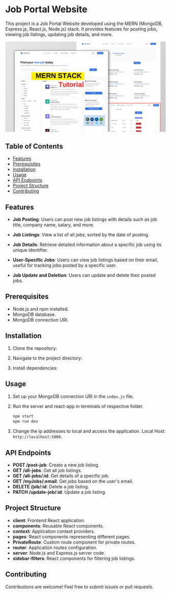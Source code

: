# Job Portal Website

This project is a Job Portal Website developed using the MERN (MongoDB, Express.js, React.js, Node.js) stack. It provides features for posting jobs, viewing job listings, updating job details, and more.

![mern-job-portal-website](/job-portal-client/src//assets/MERN%20STACK.png)

## Table of Contents

- [Features](#features)
- [Prerequisites](#prerequisites)
- [Installation](#installation)
- [Usage](#usage)
- [API Endpoints](#api-endpoints)
- [Project Structure](#project-structure)
- [Contributing](#contributing)

## Features

- **Job Posting**: Users can post new job listings with details such as job title, company name, salary, and more.

- **Job Listings**: View a list of all jobs, sorted by the date of posting.

- **Job Details**: Retrieve detailed information about a specific job using its unique identifier.

- **User-Specific Jobs**: Users can view job listings based on their email, useful for tracking jobs posted by a specific user.

- **Job Update and Deletion**: Users can update and delete their posted jobs.

## Prerequisites

- Node.js and npm installed.
- MongoDB database.
- MongoDB connection URI.

## Installation

1. Clone the repository:

2. Navigate to the project directory:

3. Install dependencies:

## Usage

1. Set up your MongoDB connection URI in the `index.js` file.

2. Run the server and react-app in terminals of respective folder.

   ```bash
   npm start
   npm run dev
   ```

3. Change the ip addresses to local and access the application. Local Host: `http://localhost:5000`.

## API Endpoints

- **POST /post-job**: Create a new job listing.
- **GET /all-jobs**: Get all job listings.
- **GET /all-jobs/:id**: Get details of a specific job.
- **GET /myJobs/:email**: Get jobs based on the user's email.
- **DELETE /job/:id**: Delete a job listing.
- **PATCH /update-job/:id**: Update a job listing.

## Project Structure

- **client**: Frontend React application.
- **components**: Reusable React components.
- **context**: Application context providers.
- **pages**: React components representing different pages.
- **PrivateRoute**: Custom route component for private routes.
- **router**: Application routes configuration.
- **server**: Node.js and Express.js server code.
- **sidebar-filters**: React components for filtering job listings.

## Contributing

Contributions are welcome! Feel free to submit issues or pull requests.
